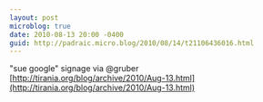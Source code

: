 ```yaml
---
layout: post
microblog: true
date: 2010-08-13 20:00 -0400
guid: http://padraic.micro.blog/2010/08/14/t21106436016.html
---
```

"sue google" signage via @gruber  [http://tirania.org/blog/archive/2010/Aug-13.html](http://tirania.org/blog/archive/2010/Aug-13.html)
